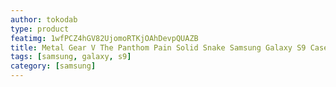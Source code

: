 ```yaml
---
author: tokodab
type: product
featimg: 1wfPCZ4hGV82UjomoRTKjOAhDevpQUAZB
title: Metal Gear V The Panthom Pain Solid Snake Samsung Galaxy S9 Case
tags: [samsung, galaxy, s9]
category: [samsung]
---
```

